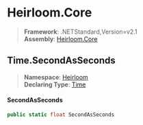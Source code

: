 # Heirloom.Core

> **Framework**: .NETStandard,Version=v2.1  
> **Assembly**: [Heirloom.Core][0]  

## Time.SecondAsSeconds

> **Namespace**: [Heirloom][0]  
> **Declaring Type**: [Time][1]  

#### SecondAsSeconds

```cs
public static float SecondAsSeconds
```

[0]: ../../../Heirloom.Core.md
[1]: ../Time.md
